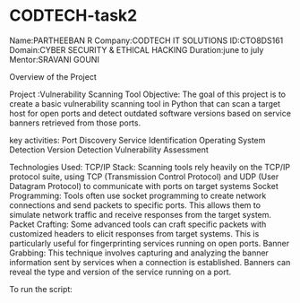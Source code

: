 # CODTECH-task2
Name:PARTHEEBAN R
Company:CODTECH IT SOLUTIONS
ID:CTO8DS161
Domain:CYBER SECURITY & ETHICAL HACKING
Duration:june to july
Mentor:SRAVANI GOUNI

Overview of the Project

Project :Vulnerability Scanning Tool
Objective:
The goal of this project is to create a basic vulnerability scanning tool in Python that can scan a target host for open ports and detect outdated software versions based on service banners retrieved from those ports.

key activities:
  Port Discovery
  Service Identification
  Operating System Detection
  Version Detection
  Vulnerability Assessment

Technologies Used:
  TCP/IP Stack: Scanning tools rely heavily on the TCP/IP protocol suite, using TCP (Transmission Control Protocol) and UDP (User Datagram Protocol) to communicate with ports on target systems
  Socket Programming: Tools often use socket programming to create network connections and send packets to specific ports. This allows them to simulate network traffic and receive responses from the target system.
  Packet Crafting: Some advanced tools can craft specific packets with customized headers to elicit responses from target systems. This is particularly useful for fingerprinting services running on open ports.
  Banner Grabbing: This technique involves capturing and analyzing the banner information sent by services when a connection is established. Banners can reveal the type and version of the service running on a port.

To run the script:
   
